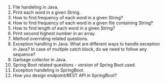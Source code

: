 1. File handeling in Java.
2. Print each word in a given String.
3. How to find frequency of each word in a given String?
4. How to find frequency of each word in a given file containing String?
5. How to find length of each word in a given String?
6. Print second highest number in an array.
7. Method overriding related questions.
8. Exception handling in Java. What are different ways to handle exception in Java? In case of multiple catch block, do we need to follow any sequence?
9. Garbage collector in Java.
10. Spring Boot related questions - version of Spring Boot used.
11. Exception handeling in SpringBoot.
12. How you design endpoint/REST API in SpringBoot?

